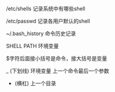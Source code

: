 /etc/shells
记录系统中有哪些shell

/etc/passwd
记录各用户默认的shell

~/.bash_history
命令历史记录

SHELL
PATH
环境变量

$字符后面接小括号是命令，接大括号是变量

_ (下划线) 环境变量 上一个命令最后一个参数
- (横杠) 上一个目录
